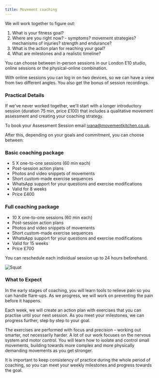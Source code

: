 ```yaml
---
title: Movement coaching
---
```

We will work together to figure out:
1. What is your fitness goal?
2. Where are you right now? - symptoms? movement strategies? mechanisms of injuries? strength and endurance?
3. What is the action plan for reaching your goal?
4. What are milestones and a realistic timeline?

You can choose between in-person sessions in our London E10 studio, online sessions or the physical-online combination. 

With online sessions you can log in on two devices, so we can have a view from two different angles. You also get the bonus of session recordings.

### Practical Details

If we've never worked together, we'll start with a longer introductory session
(duration 75 min, price £100) that includes a qualitative movement assessment
and creating your coaching strategy.

To book your Assessment Session email [ivana@movementkitchen.co.uk](mailto:ivana@movementkitchen.co.uk).

After this, depending on your goals and commitment, you can choose between:

### Basic coaching package
- 5 X one-to-one sessions (60 min each)
- Post-session action plans
- Photos and video snippets of movements
- Short custom-made exercise sequences
- WhatsApp support for your questions and exercise modifications
- Valid for 8 weeks
- Price £400

### Full coaching package
- 10 X one-to-one sessions (60 min each)
- Post-session action plans
- Photos and video snippets of movements
- Short custom-made exercise sequences
- WhatsApp support for your questions and exercise modifications
- Valid for 15 weeks
- Price £700

You can reschedule each individual session up to 24 hours beforehand.

![Squat](/images/squat.jpg)


### What to Expect

In the early stages of coaching, you will learn tools to relieve pain so you can handle flare-ups. As we progress, we will work on preventing the pain before it happens.

Each week, we will create an action plan with exercises that you can practise until your next session. As you meet your milestones, we can progress further, step by step to your goal.

The exercises are performed with focus and precision – working out smarter, not necessarily harder. A lot of our work focuses on the nervous system and motor control. You will learn how to isolate and control small movements, building towards more complex and more physically demanding movements as you get stronger.

It is important to keep consistency of practice during the whole period of coaching, so you can meet your weekly milestones and progress towards the goal.